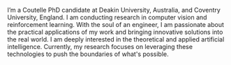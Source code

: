I’m a Coutelle PhD candidate at Deakin University, Australia, and Coventry University, England. I am conducting research in computer vision and reinforcement learning. With the soul of an engineer, I am passionate about the practical applications of my work and bringing innovative solutions into the real world. I am deeply interested in the theoretical and applied artificial intelligence. Currently, my research focuses on leveraging these technologies to push the boundaries of what's possible.